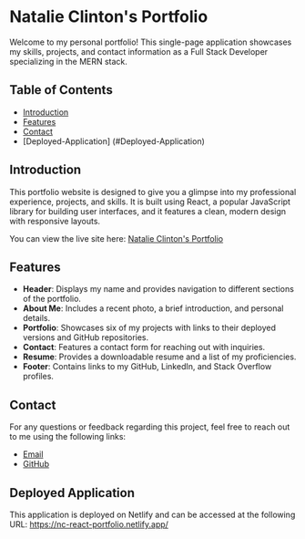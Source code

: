 # Natalie Clinton's Portfolio

Welcome to my personal portfolio! This single-page application showcases my skills, projects, and contact information as a Full Stack Developer specializing in the MERN stack.

## Table of Contents

- [Introduction](#introduction)
- [Features](#features)
- [Contact](#contact)
- [Deployed-Application] (#Deployed-Application)

## Introduction

This portfolio website is designed to give you a glimpse into my professional experience, projects, and skills. It is built using React, a popular JavaScript library for building user interfaces, and it features a clean, modern design with responsive layouts.

You can view the live site here: [Natalie Clinton's Portfolio](https://nc-react-portfolio.netlify.app/)

## Features

- **Header**: Displays my name and provides navigation to different sections of the portfolio.
- **About Me**: Includes a recent photo, a brief introduction, and personal details.
- **Portfolio**: Showcases six of my projects with links to their deployed versions and GitHub repositories.
- **Contact**: Features a contact form for reaching out with inquiries.
- **Resume**: Provides a downloadable resume and a list of my proficiencies.
- **Footer**: Contains links to my GitHub, LinkedIn, and Stack Overflow profiles.

## Contact
For any questions or feedback regarding this project, feel free to reach out to me using the following links:

- [Email](mailto:natalie.clinton@hotmail.com)
- [GitHub](https://github.com/NatalieClinton)

## Deployed Application
This application is deployed on Netlify and can be accessed at the following URL: https://nc-react-portfolio.netlify.app/
